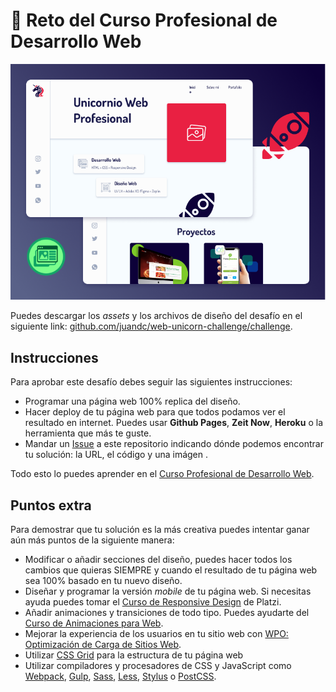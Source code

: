 # :unicorn: Reto del Curso Profesional de Desarrollo Web

[![Challenge Preview](https://github.com/juandc/web-unicorn-challenge/blob/master/.GITHUB/ASSETS/challenge-preview.png)](https://dribbble.com/shots/5882011-Desaf-o-del-Unicornio-Web-Profesional-Platzi)

Puedes descargar los _assets_ y los archivos de diseño del desafío en el siguiente link: [github.com/juandc/web-unicorn-challenge/challenge](https://github.com/juandc/web-unicorn-challenge/blob/master/challenge).

## Instrucciones

Para aprobar este desafío debes seguir las siguientes instrucciones:

- Programar una página web 100% replica del diseño.
- Hacer deploy de tu página web para que todos podamos ver el resultado en internet. Puedes usar **Github Pages**, **Zeit Now**, **Heroku** o la herramienta que más te guste.
- Mandar un [Issue](https://github.com/juandc/web-unicorn-challenge/issues) a este repositorio indicando dónde podemos encontrar tu solución: la URL, el código y una imágen .

Todo esto lo puedes aprender en el [Curso Profesional de Desarrollo Web](https://platzi.com/cursos/web-avanzado/).

## Puntos extra

Para demostrar que tu solución es la más creativa puedes intentar ganar aún más puntos de la siguiente manera:

- Modificar o añadir secciones del diseño, puedes hacer todos los cambios que quieras SIEMPRE y cuando el resultado de tu página web sea 100% basado en tu nuevo diseño.
- Diseñar y programar la versión _mobile_ de tu página web. Si necesitas ayuda puedes tomar el [Curso de Responsive Design](https://platzi.com/responsive) de Platzi.
- Añadir animaciones y transiciones de todo tipo. Puedes ayudarte del [Curso de Animaciones para Web](https://platzi.com/cursos/animaciones-web/).
- Mejorar la experiencia de los usuarios en tu sitio web con [WPO: Optimización de Carga de Sitios Web](https://platzi.com/cursos/optimizacion-web/).
- Utilizar [CSS Grid](https://platzi.com/cursos/css-grid-layout/) para la estructura de tu página web
- Utilizar compiladores y procesadores de CSS y JavaScript como [Webpack](https://platzi.com/cursos/webpack), [Gulp](https://platzi.com/cursos/diseno-desarrolladores/), [Sass](https://platzi.com/cursos/sass/), [Less](https://platzi.com/cursos/less), [Stylus](https://platzi.com/cursos/stylus) o [PostCSS](https://platzi.com/cursos/postcss).
